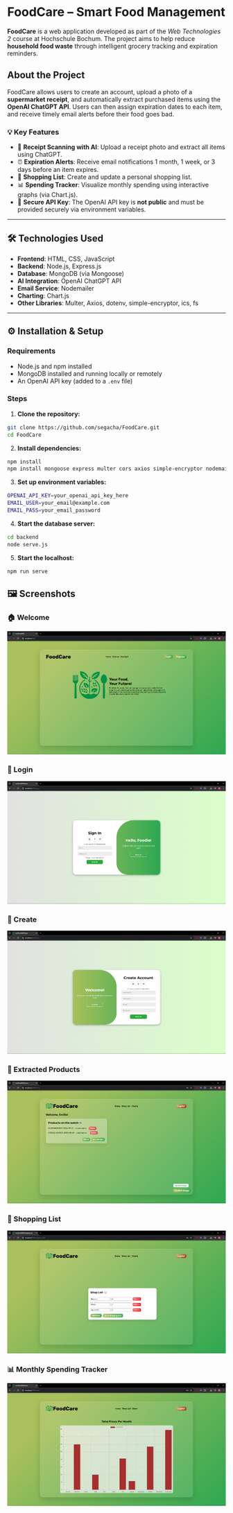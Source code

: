 # FoodCare – Smart Food Management

**FoodCare** is a web application developed as part of the *Web Technologies 2* course at Hochschule Bochum. The project aims to help reduce **household food waste** through intelligent grocery tracking and expiration reminders.

## About the Project

FoodCare allows users to create an account, upload a photo of a **supermarket receipt**, and automatically extract purchased items using the **OpenAI ChatGPT API**. Users can then assign expiration dates to each item, and receive timely email alerts before their food goes bad.

### 💡 Key Features

- 📸 **Receipt Scanning with AI**: Upload a receipt photo and extract all items using ChatGPT.
- ⏰ **Expiration Alerts**: Receive email notifications 1 month, 1 week, or 3 days before an item expires.
- 🛒 **Shopping List**: Create and update a personal shopping list.
- 📊 **Spending Tracker**: Visualize monthly spending using interactive graphs (via Chart.js).
- 🔐 **Secure API Key**: The OpenAI API key is **not public** and must be provided securely via environment variables.

---

## 🛠️ Technologies Used

- **Frontend**: HTML, CSS, JavaScript
- **Backend**: Node.js, Express.js
- **Database**: MongoDB (via Mongoose)
- **AI Integration**: OpenAI ChatGPT API
- **Email Service**: Nodemailer
- **Charting**: Chart.js
- **Other Libraries**: Multer, Axios, dotenv, simple-encryptor, ics, fs

---

## ⚙️ Installation & Setup

### Requirements

- Node.js and npm installed
- MongoDB installed and running locally or remotely
- An OpenAI API key (added to a `.env` file)

###  Steps

1. **Clone the repository:**

```bash
git clone https://github.com/segacha/FoodCare.git
cd FoodCare
```
2.  **Install dependencies:**
```bash
npm install
npm install mongoose express multer cors axios simple-encryptor nodemailer ics openai fs dotenv chart.js --save
```

3. **Set up environment variables:**
```bash
OPENAI_API_KEY=your_openai_api_key_here
EMAIL_USER=your_email@example.com
EMAIL_PASS=your_email_password
```
4. **Start the database server:**
```bash
cd backend
node serve.js
```
5. **Start the localhost:**
```bash
npm run serve
```

## 🖼️ Screenshots

### 🏠 Welcome
![Home Screenshot](./screenshots/welcome.png)

### 🧾 Login
![Upload Screenshot](./screenshots/login.png)

### 🧾 Create
![Upload Screenshot](./screenshots/create.png)

### 🧺 Extracted Products
![Products Screenshot](./screenshots/startpage.png)

### 🛒 Shopping List
![Shopping List Screenshot](./screenshots/shopping.png)

### 📊 Monthly Spending Tracker
![Chart Screenshot](./screenshots/charts.png)

